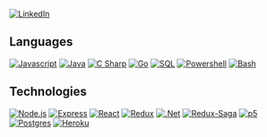 [![LinkedIn][linkedin-shield]][linkedin-url]

<h2>
Languages
</h2>

[![Javascript]][Javascript] [![Java]][Java] [![C Sharp]][C Sharp] [![Go]][Go] [![SQL]][SQL] [![Powershell]][Powershell] [![Bash]][Bash]

<h2>
Technologies
</h2>

[![Node.js][Node.js]][Node-url] [![Express][Express.js]][Express-url] [![React][React.js]][React-url] [![Redux][Redux]][Redux-url] [![.Net][Net]][Net-url] [![Redux-Saga][Reduxsaga]][Reduxsaga-url] [![p5][p5.js]][p5-url] [![Postgres][postgres]][postgres-url] [![Heroku][heroku]][heroku-url]

<!-- MARKDOWN LINKS & IMAGES -->
<!-- https://www.markdownguide.org/basic-syntax/#reference-style-links -->
[product-screenshot]: https://https://github.com/sollambert/cloud-quest/blob/main/documentation/images/cloud_quest_screenshot.png
[license-shield]: https://img.shields.io/github/license/sollambert/cloud-quest.svg?style=for-the-badge
[license-url]: https://github.com/sollambert/cloud-quest/blob/main/LICENSE.TXT
[linkedin-shield]: https://img.shields.io/badge/-LinkedIn-black.svg?style=for-the-badge&logo=linkedin&colorB=555
[linkedin-url]: https://linkedin.com/in/sollambert
[p5.js]: https://img.shields.io/badge/p5.js-30333a?style=for-the-badge&logo=p5dotjs&logoColor=F3245C
[p5-url]: https://p5js.org/
[Node.js]: https://img.shields.io/badge/Node.js-30333a?style=for-the-badge&logo=nodedotjs&logoColor=4FA34D
[Node-url]: https://nodejs.org/
[Express.js]: https://img.shields.io/badge/Express.js-30333a?style=for-the-badge&logo=express&logoColor=36CAFC
[Express-url]: https://expressjs.com/
[postgres]: https://img.shields.io/badge/Postgres-20232A?style=for-the-badge&logo=postgresql&logoColor=2C6790
[postgres-url]: https://www.postgresql.org/
[Redux]: https://img.shields.io/badge/Redux-30333a?style=for-the-badge&logo=redux&logoColor=7747BA
[Redux-url]: https://redux.js.org/
[Reduxsaga]: https://img.shields.io/badge/Redux-Sagas-30333a?style=for-the-badge&logo=reduxsaga&logoColor=82D473
[Reduxsaga-url]: https://redux-saga.js.org/
[heroku]: https://img.shields.io/badge/Heroku-20232a?style=for-the-badge&logo=heroku&logoColor=604888
[heroku-url]: https://www.heroku.com/
[React.js]: https://img.shields.io/badge/React-20232A?style=for-the-badge&logo=react&logoColor=61DAFB
[React-url]: https://reactjs.org/
[Net]: https://img.shields.io/badge/%2ENET-20232A?style=for-the-badge&logo=dotnet&logoColor=61DAFB
[Net-url]: https://dotnet.microsoft.com/en-us/

<!-- Languages -->
[Javascript]: https://img.shields.io/badge/Javascript-20232A?style=for-the-badge&logo=javascript&logoColor=EFD81D
[Java]: https://img.shields.io/badge/Java-20232A?style=for-the-badge&logo=oracle&logoColor=C84431
[C Sharp]: https://img.shields.io/badge/C%23-20232A?style=for-the-badge&logo=csharp&logoColor=189f20
[Go]: https://img.shields.io/badge/Go-20232A?style=for-the-badge&logo=go&logoColor=00a7d0
[SQL]: https://img.shields.io/badge/SQL-20232A?style=for-the-badge
[Powershell]: https://img.shields.io/badge/Powershell-20232A?style=for-the-badge&logo=powershell&logoColor=1f77c7
[Bash]: https://img.shields.io/badge/Bash-d0d0d0?style=for-the-badge&logo=gnubash&logoColor=272e35

